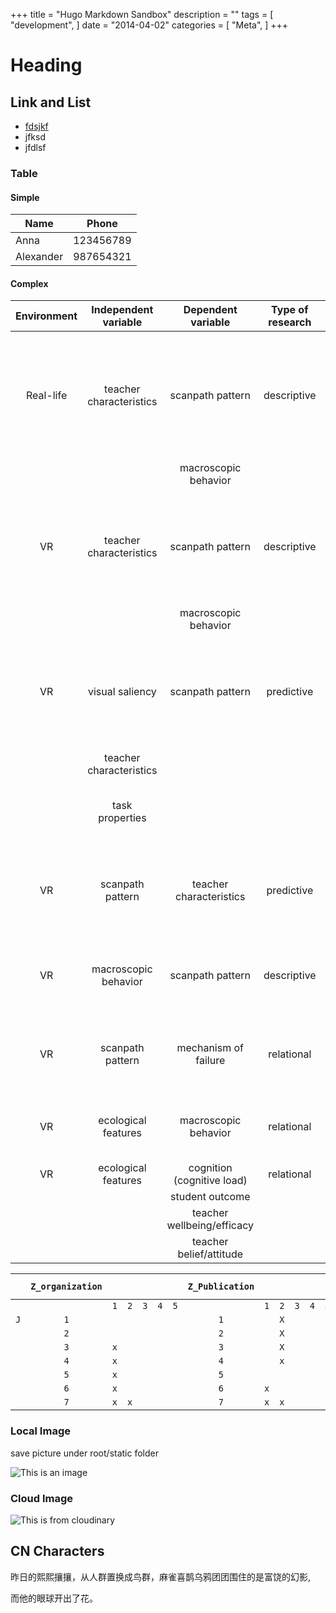 +++
title = "Hugo Markdown Sandbox"
description = ""
tags = [
    "development",
]
date = "2014-04-02"
categories = [
    "Meta",
]
+++

# Heading

## Link and List

- [fdsjkf](https://github.com/Eejain/itflows)
- jfksd
- jfdlsf

### Table

#### Simple 

|    Name   |   Phone   |
|-----------|-----------|
| Anna      | 123456789 |
| Alexander | 987654321 |

#### Complex

|  **Environment** | **Independent variable** | **Dependent variable** | **Type of research** | **Research question (example)** | **Notes** |
| :---: | :---: | :---: | :---: | :---: | :---: |
|  Real-life | teacher characteristics | scanpath pattern | descriptive | In real-life teaching, what eye movement patteren/classroom management behavior does teacher with different level/type of expertise/knowledge possess? | study 1 of my dissertation, and ideas about diverged expertise belong to this category |
|   |  | macroscopic behavior |  |  |  |
|  VR | teacher characteristics | scanpath pattern | descriptive | In VR environment, what eye movement patteren/classroom management behavior does teacher with different level/type of expertise/knowledge possess? |  |
|   |  | macroscopic behavior |  |  |  |
|  VR | visual saliency | scanpath pattern | predictive | In VR environment, can we predict teacher's eye movement patteren by the visual saliency of the classroom combined with their different level/type of expertise/knowledge? | essentially, what drives teacher's attention? |
|   | teacher characteristics |  |  |  |  |
|   | task properties |  |  | can we predict fixation allocation by saliency in different component of teaching? |  |
|  VR | scanpath pattern | teacher characteristics | predictive | In VR environment, can we predict teacher's level/type of expertise/knowledge through their eye movement pattern? |  |
|  VR | macroscopic behavior | scanpath pattern | descriptive | In VR environment, does scanpath differ when different classroom management behavior carries out? |  |
|  VR | scanpath pattern | mechanism of failure | relational | What's the mechanism of preservice teachers’ false-negative responses to classroom disruptions |  |
|  VR | ecological features | macroscopic behavior | relational | How does classroom complexity affects teacher's noticing and reaction to misbehaviors? | VR_CM paper |
|  VR | ecological features | cognition (cognitive load) | relational |  |  |
|   |  | student outcome |  |  |  |
|   |  | teacher wellbeing/efficacy |  |  |  |
|   |  | teacher belief/attitude |  |  |  |

|   | `Z_organization` |  |  |  |  |  | `Z_Publication` |  |  |  |  |  | `Z_Academic Dev` |  |  |  |  |  | `Z_Teaching` |  |  |  |  |  | `S_Output` |  |  |  |  |  | `S_Social` |  |  |  |  |  | `S_Input` |  |  |  |  |  | `X_Health` |  |  |  |  |  | `X_Chore` |  |  |  |  |  |
| --- | :---: | --- | --- | --- | --- | --- | :---: | --- | --- | --- | --- | --- | :---: | --- | --- | --- | --- | --- | :---: | --- | --- | --- | --- | --- | :---: | --- | --- | --- | --- | --- | :---: | --- | --- | --- | --- | --- | :---: | --- | --- | --- | --- | --- | :---: | --- | --- | --- | --- | --- | :---: | --- | --- | --- | --- | --- |
|   |  | `1` | `2` | `3` | `4` | `5` |  | `1` | `2` | `3` | `4` | `5` |  | `1` | `2` | `3` | `4` | `5` |  | `1` | `2` | `3` | `4` | `5` |  | `1` | `2` | `3` | `4` | `5` |  | `1` | `2` | `3` | `4` | `5` |  | `1` | `2` | `3` | `4` | `5` |  | `1` | `2` | `3` | `4` | `5` |  | `1` | `2` | `3` | `4` | `5` |
|  `J` | `1` |  |  |  |  |  | `1` |  | `X` |  |  |  | `1` |  |  |  |  |  | `1` |  |  |  |  |  | `1` |  |  |  |  |  | `1` | `x` | `X` |  |  |  | `1` |  | `X` |  |  |  | `1` |  | `X` |  |  |  | `1` | `x` |  |  |  |  |
|   | `2` |  |  |  |  |  | `2` |  | `X` |  |  |  | `2` |  |  |  |  |  | `2` |  | `X` |  |  |  | `2` |  |  |  |  |  | `2` | `x` |  |  |  |  | `2` |  | `X` |  |  |  | `2` |  |  |  |  |  | `2` |  |  |  |  |  |
|   | `3` | `x` |  |  |  |  | `3` |  | `X` |  |  |  | `3` |  | `X` |  |  |  | `3` |  |  |  |  |  | `3` |  |  |  |  |  | `3` |  | `X` |  |  |  | `3` |  | `X` |  |  |  | `3` | `x` | `X` |  |  |  | `3` |  |  |  |  |  |
|   | `4` | `x` |  |  |  |  | `4` |  | `x` |  |  |  | `4` |  |  |  |  |  | `4` |  | `x` |  |  |  | `4` |  |  |  |  |  | `4` |  |  |  |  |  | `4` |  | `x` |  |  |  | `4` | `x` |  |  |  |  | `4` |  | `x` |  |  |  |
|   | `5` | `x` |  |  |  |  | `5` |  |  |  |  |  | `5` |  |  |  |  |  | `5` |  |  |  |  |  | `5` | `x` |  |  |  |  | `5` |  |  |  |  |  | `5` | `x` |  |  |  |  | `5` | `x` | `x` |  |  |  | `5` |  |  |  |  |  |
|   | `6` | `x` |  |  |  |  | `6` | `x` |  |  |  |  | `6` |  |  |  |  |  | `6` |  |  |  |  |  | `6` |  |  |  |  |  | `6` | `x` | `x` |  |  |  | `6` | `x` | `x` |  |  |  | `6` |  | `x` |  |  |  | `6` | `x` | `x` |  |  |  |
|   | `7` | `x` | `x` |  |  |  | `7` | `x` | `x` |  |  |  | `7` |  |  |  |  |  | `7` |  |  |  |  |  | `7` |  | `x` |  |  |  | `7` | `x` |  |  |  |  | `7` | `x` | `x` |  |  |  | `7` | `x` | `x` |  |  |  | `7` |  |  |  |  |  |
### Local Image

save picture under root/static folder

![This is an image](/test_image.png) 

### Cloud Image

![This is from cloudinary](https://res.cloudinary.com/imakoimage/image/upload/v1585220449/hessen/%E7%9B%B8%E5%86%8C/Drawing%20is%20Drowning/mrkgpmjqmlynxnspcpkj.jpg)

## CN Characters

昨日的熙熙攘攘，从人群置换成鸟群，麻雀喜鹊乌鸦团团围住的是富饶的幻影,

而他的眼球开出了花。
